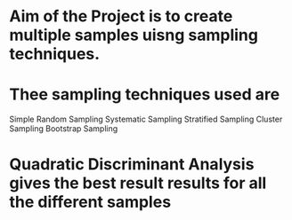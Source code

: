 # Aim of the Project is to create multiple samples uisng sampling techniques.

# Thee sampling techniques used are
Simple Random Sampling
Systematic Sampling
Stratified Sampling
Cluster Sampling
Bootstrap Sampling

# Quadratic Discriminant Analysis gives the best result results for all the different samples
